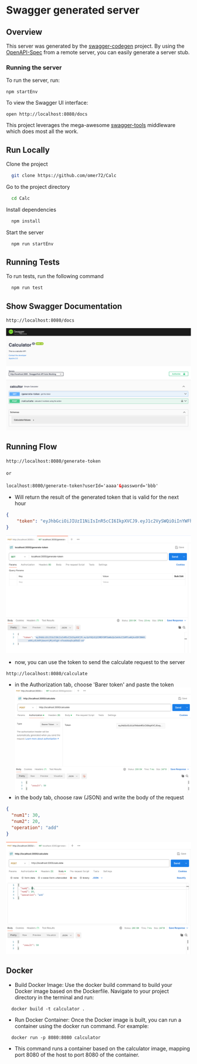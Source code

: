 # Swagger generated server

## Overview
This server was generated by the [swagger-codegen](https://github.com/swagger-api/swagger-codegen) project.  By using the [OpenAPI-Spec](https://github.com/OAI/OpenAPI-Specification) from a remote server, you can easily generate a server stub.

### Running the server
To run the server, run:

```
npm startEnv
```

To view the Swagger UI interface:

```
open http://localhost:8080/docs
```

This project leverages the mega-awesome [swagger-tools](https://github.com/apigee-127/swagger-tools) middleware which does most all the work.


## Run Locally

Clone the project

```bash
  git clone https://github.com/omer72/Calc
```

Go to the project directory

```bash
  cd Calc
```

Install dependencies

```bash
  npm install
```

Start the server

```bash
  npm run startEnv
```

## Running Tests

To run tests, run the following command

```bash
  npm run test
```

## Show Swagger Documentation
```
http://localhost:8080/docs
```
![swagger](./images/swaggerPage.png)

## Running Flow

```html
http://localhost:8080/generate-token

or

localhost:8080/generate-token?userId='aaaa'&password='bbb'
```
* Will return the result of the generated token that is valid for the next hour
```json
{
    "token": "eyJhbGciOiJIUzI1NiIsInR5cCI6IkpXVCJ9.eyJ1c2VySWQiOiInYWFhYSciLCJ1c2VybmFtZSI6IidiYmInIiwiaWF0IjoxNzA2OTgxNDk2LCJleHAiOjE3MDY5ODUwOTZ9.9hmUvBW3NmEtDsrAX3uLuWYnY5q-Ty7xmMuOT5ehKU0"
}
```
![](./images/generateToken.png)

* now, you can use the token to send the calculate request to the server
```angular2html
http://localhost:8080/calculate
```
* in the Authorization tab, choose 'Barer token' and paste the token
  ![](./images/useToken.png)
* in the body tab, choose raw (JSON) and write the body of the request
```json
{
  "num1": 30,
  "num2": 20,
  "operation": "add"
}
```
![](./images/postBody.png)


## Docker

* Build Docker Image: Use the docker build command to build your Docker image based on the Dockerfile. Navigate to your project directory in the terminal and run:

```
  docker build -t calculator .
```

* Run Docker Container: Once the Docker image is built, you can run a container using the docker run command. For example:

```
  docker run -p 8080:8080 calculator
```

* This command runs a container based on the calculator image, mapping port 8080 of the host to port 8080 of the container.